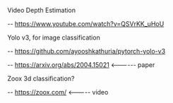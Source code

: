 Video Depth Estimation

--  https://www.youtube.com/watch?v=QSVrKK_uHoU


Yolo v3, for image classification

-- https://github.com/ayooshkathuria/pytorch-yolo-v3

-- https://arxiv.org/abs/2004.15021   <------ paper

Zoox 3d classification?

-- https://zoox.com/ <----- video